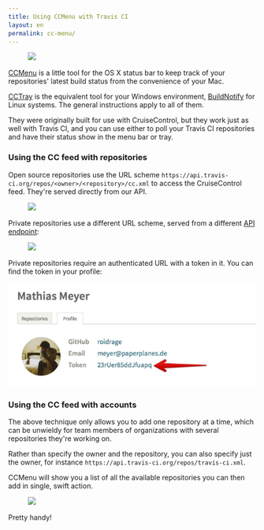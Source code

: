 ```yaml
---
title: Using CCMenu with Travis CI
layout: en
permalink: cc-menu/
---
```

<figure class="small right">
  <img src="http://s3itch.paperplanes.de/Backstop_Menubar_20140305_155352_20140305_155425.jpg"/>
</figure>

[CCMenu](http://ccmenu.sourceforge.net) is a little tool for the OS X status bar to keep track of your repositories' latest build status from the convenience of your Mac.

[CCTray](http://sourceforge.net/projects/ccnet/files/CruiseControl.NET%20Releases/CruiseControl.NET%201.8.4/) is the equivalent tool for your Windows environment, [BuildNotify](https://bitbucket.org/Anay/buildnotify/wiki/Home) for Linux systems. The general instructions apply to all of them.

They were originally built for use with CruiseControl, but they work just as well with Travis CI, and you can use either to poll your Travis CI repositories and have their status
show in the menu bar or tray.

### Using the CC feed with repositories

Open source repositories use the URL scheme `https://api.travis-ci.org/repos/<owner>/<repository>/cc.xml` to access the CruiseControl feed. They're served directly from our API.

<figure>
  <img src="http://s3itch.paperplanes.de/Projects_20140305_165324_20140305_165329.jpg"/>
</figure>

Private repositories use a different URL scheme, served from a different [API endpoint](https://api.travis-ci.com):

<figure>
  <img src="http://s3itch.paperplanes.de/Screenshot_20140305_165022_20140305_165032.jpg"/>
</figure>

Private repositories require an authenticated URL with a token in it. You can find the token in your profile:

![](/images/token.jpg)

### Using the CC feed with accounts

The above technique only allows you to add one repository at a time, which can be unwieldy for team members of organizations with several repositories they're working on.

Rather than specify the owner and the repository, you can also specify just the owner, for instance `https://api.travis-ci.org/repos/travis-ci.xml`.

CCMenu will show you a list of all the available repositories you can then add in single, swift action.

<figure>
  <img src="http://s3itch.paperplanes.de/Screenshot_20140305_164512_20140305_164517.jpg"/>
</figure>

Pretty handy!
